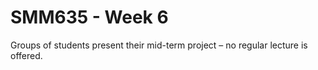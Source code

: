 # SMM635 - Week 6

Groups of students present their mid-term project – no regular lecture is
 offered.